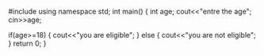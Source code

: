 #include<iostream>
using namespace std;
int main()
{
int age;
cout<<"entre the age";
cin>>age;

if(age>=18)
{
cout<<"you are eligible";
}
else
{
cout<<"you are not eligible";
}
return 0;
}
